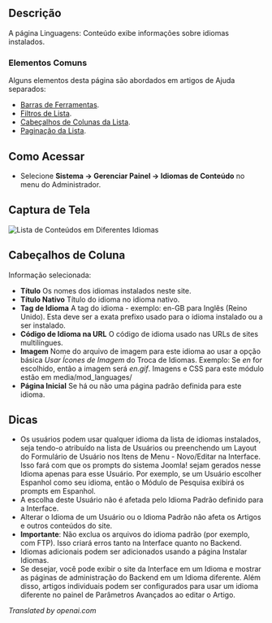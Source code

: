 <!-- Filename: Help4.x:Languages:_Content  / Display title: Idiomas: Conteúdo -->

## Descrição

A página Linguagens: Conteúdo exibe informações sobre idiomas instalados.

### Elementos Comuns

Alguns elementos desta página são abordados em artigos de Ajuda separados:

* [Barras de Ferramentas](jdocmanual?article=help/common-elements/toolbars).
* [Filtros de Lista](jdocmanual?article=help/common-elements/list-filters).
* [Cabeçalhos de Colunas da Lista](jdocmanual?article=help/common-elements/list-column-headers).
* [Paginação da Lista](jdocmanual?article=help/common-elements/list-pagination).

## Como Acessar

- Selecione **Sistema → Gerenciar Painel → Idiomas de Conteúdo** no menu
  do Administrador.

## Captura de Tela

![Lista de Conteúdos em Diferentes Idiomas](../../../ptbr/imagens/idiomas/idiomas-conteudo.png)

## Cabeçalhos de Coluna

Informação selecionada:

- **Título** Os nomes dos idiomas instalados neste site.
- **Título Nativo** Título do idioma no idioma nativo.
- **Tag de Idioma** A tag do idioma - exemplo: en-GB para Inglês (Reino Unido).
  Esta deve ser a exata prefixo usado para o idioma instalado ou a ser
  instalado.
- **Código de Idioma na URL** O código de idioma usado nas URLs de sites multilíngues.
- **Imagem** Nome do arquivo de imagem para este idioma ao usar a
  opção básica *Usar Ícones de Imagem* do Troca de Idiomas. Exemplo: Se *en* for
  escolhido, então a imagem será *en.gif*. Imagens e CSS para este módulo
  estão em media/mod_languages/
- **Página Inicial** Se há ou não uma página padrão definida para este idioma.

## Dicas

- Os usuários podem usar qualquer idioma da lista de idiomas instalados,
  seja tendo-o atribuído na lista de Usuários ou
  preenchendo um Layout do Formulário de Usuário nos Itens de Menu - Novo/Editar
  na Interface. Isso fará com que os prompts do sistema Joomla! sejam
  gerados nesse Idioma apenas para esse Usuário. Por exemplo, se um Usuário
  escolher Espanhol como seu idioma, então o Módulo de Pesquisa exibirá
  os prompts em Espanhol.
- A escolha deste Usuário não é afetada pelo Idioma Padrão definido para
  a Interface.
- Alterar o Idioma de um Usuário ou o Idioma Padrão não afeta os Artigos
  e outros conteúdos do site.
- **Importante**: Não exclua os arquivos do idioma padrão (por exemplo,
  com FTP). Isso criará erros tanto na Interface quanto no Backend.
- Idiomas adicionais podem ser adicionados usando a página Instalar Idiomas.
- Se desejar, você pode exibir o site da Interface em um Idioma e mostrar
  as páginas de administração do Backend em um Idioma diferente. Além disso,
  artigos individuais podem ser configurados para usar um idioma diferente no
  painel de Parâmetros Avançados ao editar o Artigo.

*Translated by openai.com*

